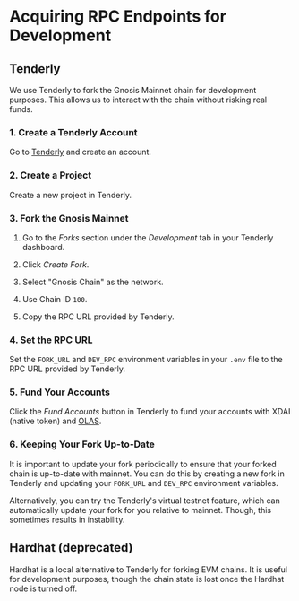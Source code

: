 # Acquiring RPC Endpoints for Development

## Tenderly

We use Tenderly to fork the Gnosis Mainnet chain for development purposes. This allows us to interact with the chain without risking real funds.

### 1. Create a Tenderly Account

Go to [Tenderly](https://tenderly.co/) and create an account.

### 2. Create a Project

Create a new project in Tenderly.

### 3. Fork the Gnosis Mainnet

1. Go to the _Forks_ section under the _Development_ tab in your Tenderly dashboard.

2. Click _Create Fork_.

3. Select "Gnosis Chain" as the network.

4. Use Chain ID `100`.

5. Copy the RPC URL provided by Tenderly.

### 4. Set the RPC URL

Set the `FORK_URL` and `DEV_RPC` environment variables in your `.env` file to the RPC URL provided by Tenderly.

### 5. Fund Your Accounts

Click the _Fund Accounts_ button in Tenderly to fund your accounts with XDAI (native token) and [OLAS](https://gnosisscan.io/token/0xce11e14225575945b8e6dc0d4f2dd4c570f79d9f).

### 6. Keeping Your Fork Up-to-Date

It is important to update your fork periodically to ensure that your forked chain is up-to-date with mainnet. You can do this by creating a new fork in Tenderly and updating your `FORK_URL` and `DEV_RPC` environment variables.

Alternatively, you can try the Tenderly's virtual testnet feature, which can automatically update your fork for you relative to mainnet. Though, this sometimes results in instability.

## Hardhat (deprecated)

Hardhat is a local alternative to Tenderly for forking EVM chains. It is useful for development purposes, though the chain state is lost once the Hardhat node is turned off.
